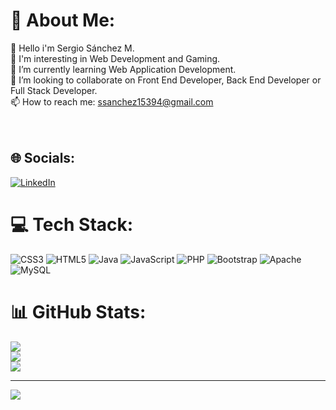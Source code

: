 # 💫 About Me:
👋 Hello i'm Sergio Sánchez M.<br>👀 I'm interesting in Web Development and Gaming.<br>🌱 I’m currently learning Web Application Development.<br>💞️ I’m looking to collaborate on Front End Developer, Back End Developer or Full Stack Developer.<br>📫 How to reach me: ssanchez15394@gmail.com<br><br><br>


## 🌐 Socials:
[![LinkedIn](https://img.shields.io/badge/LinkedIn-%230077B5.svg?logo=linkedin&logoColor=white)](http://linkedin.com/in/sergiosanchez-m)  

# 💻 Tech Stack:
![CSS3](https://img.shields.io/badge/css3-%231572B6.svg?style=for-the-badge&logo=css3&logoColor=white) ![HTML5](https://img.shields.io/badge/html5-%23E34F26.svg?style=for-the-badge&logo=html5&logoColor=white) ![Java](https://img.shields.io/badge/java-%23ED8B00.svg?style=for-the-badge&logo=java&logoColor=white) ![JavaScript](https://img.shields.io/badge/javascript-%23323330.svg?style=for-the-badge&logo=javascript&logoColor=%23F7DF1E) ![PHP](https://img.shields.io/badge/php-%23777BB4.svg?style=for-the-badge&logo=php&logoColor=white) ![Bootstrap](https://img.shields.io/badge/bootstrap-%23563D7C.svg?style=for-the-badge&logo=bootstrap&logoColor=white) ![Apache](https://img.shields.io/badge/apache-%23D42029.svg?style=for-the-badge&logo=apache&logoColor=white) ![MySQL](https://img.shields.io/badge/mysql-%2300f.svg?style=for-the-badge&logo=mysql&logoColor=white)
# 📊 GitHub Stats:
![](https://github-readme-stats.vercel.app/api?username=SSanchez15394&theme=dark&hide_border=false&include_all_commits=false&count_private=false)<br/>
![](https://github-readme-streak-stats.herokuapp.com/?user=SSanchez15394&theme=dark&hide_border=false)<br/>
![](https://github-readme-stats.vercel.app/api/top-langs/?username=SSanchez15394&theme=dark&hide_border=false&include_all_commits=false&count_private=false&layout=compact)

---
[![](https://visitcount.itsvg.in/api?id=SSanchez15394&icon=0&color=0)](https://visitcount.itsvg.in)

<!-- Proudly created with GPRM ( https://gprm.itsvg.in ) -->
